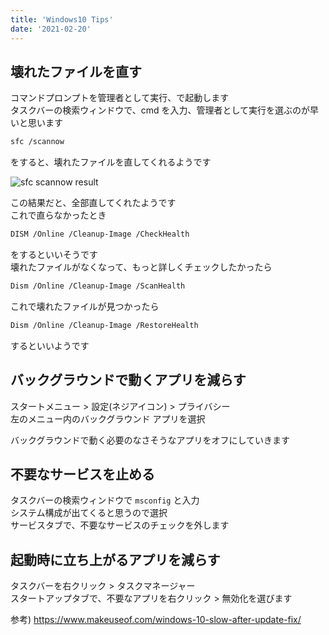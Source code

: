 ```yaml
---
title: 'Windows10 Tips'
date: '2021-02-20'
---
```


## 壊れたファイルを直す

コマンドプロンプトを管理者として実行、で起動します  
タスクバーの検索ウィンドウで、cmd を入力、管理者として実行を選ぶのが早いと思います

```bash
sfc /scannow
```

をすると、壊れたファイルを直してくれるようです

![sfc scannow result](/windows10-tips/sfc_scannow_result.png)

この結果だと、全部直してくれたようです  
これで直らなかったとき

```bash
DISM /Online /Cleanup-Image /CheckHealth
```

をするといいそうです  
壊れたファイルがなくなって、もっと詳しくチェックしたかったら

```bash
Dism /Online /Cleanup-Image /ScanHealth
```

これで壊れたファイルが見つかったら

```bash
Dism /Online /Cleanup-Image /RestoreHealth
```

するといいようです

## バックグラウンドで動くアプリを減らす

スタートメニュー > 設定(ネジアイコン) > プライバシー  
左のメニュー内のバックグラウンド アプリを選択

バックグラウンドで動く必要のなさそうなアプリをオフにしていきます

## 不要なサービスを止める

タスクバーの検索ウィンドウで `msconfig` と入力  
システム構成が出てくると思うので選択  
サービスタブで、不要なサービスのチェックを外します

## 起動時に立ち上がるアプリを減らす

タスクバーを右クリック > タスクマネージャー  
スタートアップタブで、不要なアプリを右クリック > 無効化を選びます

参考) https://www.makeuseof.com/windows-10-slow-after-update-fix/
